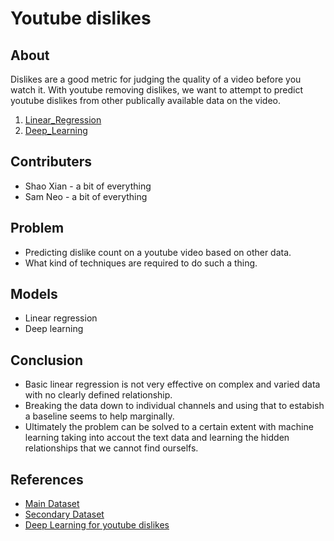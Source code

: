 # Youtube dislikes
## About
Dislikes are a good metric for judging the quality of a video before you watch it. With youtube removing dislikes, we want to attempt to predict youtube dislikes from other publically available data on the video. 
1. [Linear_Regression](https://github.com/randomname512/1015_project/blob/main/Linear_Regression.ipynb)
2. [Deep_Learning](https://github.com/randomname512/1015_project/blob/main/Deep_Learning.ipynb)

## Contributers
- Shao Xian - a bit of everything
- Sam Neo - a bit of everything

## Problem
- Predicting dislike count on a youtube video based on other data.
- What kind of techniques are required to do such a thing.

## Models
- Linear regression
- Deep learning

## Conclusion
- Basic linear regression is not very effective on complex and varied data with no clearly defined relationship.
- Breaking the data down to individual channels and using that to estabish a baseline seems to help marginally.
- Ultimately the problem can be solved to a certain extent with machine learning taking into accout the text data and learning the hidden relationships that we cannot find ourselfs.

## References
- [Main Dataset](https://www.kaggle.com/datasets/dmitrynikolaev/youtube-dislikes-dataset?datasetId=1794708)
- [Secondary Dataset](https://www.kaggle.com/datasets/datasnaek/youtube-new)
- [Deep Learning for youtube dislikes](https://pub.towardsai.net/youtube-dislikes-prediction-in-real-time-working-with-a-combination-of-data-a-practical-guide-fb7e88b0b445#cf4c)
